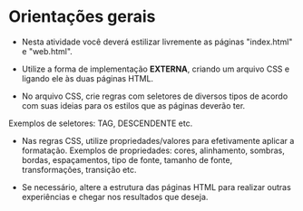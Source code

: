 # Orientações gerais

- Nesta atividade você deverá estilizar livremente as páginas "index.html" e "web.html".

- Utilize a forma de implementação **EXTERNA**, criando um arquivo CSS e ligando ele às duas páginas HTML.

- No arquivo CSS, crie regras com seletores de diversos tipos de acordo com suas ideias para os estilos que as páginas deverão ter.

Exemplos de seletores: TAG, DESCENDENTE etc.

- Nas regras CSS, utilize propriedades/valores para efetivamente aplicar a formatação. 
Exemplos de propriedades: cores, alinhamento, sombras, bordas, espaçamentos, tipo de fonte, tamanho de fonte, transformações, transição etc.

- Se necessário, altere a estrutura das páginas HTML para realizar outras experiências e chegar nos resultados que deseja.
